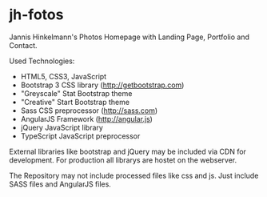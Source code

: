 # jh-fotos
Jannis Hinkelmann's Photos Homepage with Landing Page, Portfolio and Contact.

Used Technologies:
- HTML5, CSS3, JavaScript
- Bootstrap 3 CSS library (http://getbootstrap.com)
- "Greyscale" Stat Bootstrap theme
- "Creative" Start Bootstrap theme
- Sass CSS preprocessor (http://sass.com)
- AngularJS Framework (http://angular.js)
- jQuery JavaScript library
- TypeScript JavaScript preprocessor

External libraries like bootstrap and jQuery may be included via CDN for development. For production all librarys are hostet on the webserver.

The Repository may not include processed files like css and js. Just include SASS files and AngularJS files.
